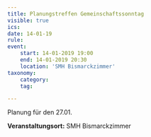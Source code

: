 ```yaml
---
title: Planungstreffen Gemeinschaftssonntag
visible: true
ics: 
date: 14-01-19
rule: 
event:
	start: 14-01-2019 19:00
	end: 14-01-2019 20:30
	location: 'SMH Bismarckzimmer'
taxonomy:
	category: 
	tag: 

---
```

Planung für den 27.01.


**Veranstaltungsort:** SMH Bismarckzimmer

